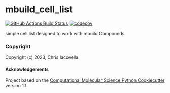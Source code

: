 mbuild_cell_list
==============================
[//]: # (Badges)
[![GitHub Actions Build Status](https://github.com/chrisiacovella/mbuild_cell_list/workflows/CI/badge.svg)](https://github.com/chrisiacovella/mbuild_cell_list/actions?query=workflow%3ACI)
[![codecov](https://codecov.io/gh/chrisiacovella/mbuild_cell_list/branch/main/graph/badge.svg)](https://codecov.io/gh/chrisiacovella/mbuild_cell_list/branch/main)


simple cell list designed to work with mbuild Compounds

### Copyright

Copyright (c) 2023, Chris Iacovella


#### Acknowledgements
 
Project based on the 
[Computational Molecular Science Python Cookiecutter](https://github.com/molssi/cookiecutter-cms) version 1.1.
